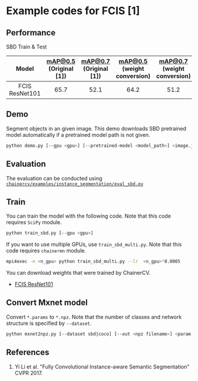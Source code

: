 # Example codes for FCIS [1]

## Performance
SBD Train & Test

| Model | mAP@0.5 (Original [1]) | mAP@0.7 (Original [1]) | mAP@0.5 (weight conversion) | mAP@0.7 (weight conversion) |  mAP@0.5 (train) | mAP@0.7 (train) |
|:-:|:-:|:-:|:-:|:-:|:-:|:-:|
| FCIS ResNet101| 65.7 | 52.1 | 64.2 | 51.2 | 64.1 (1 GPU) | 51.2 (1 GPU) |

## Demo
Segment objects in an given image. This demo downloads SBD pretrained model automatically if a pretrained model path is not given.

```bash
python demo.py [--gpu <gpu>] [--pretrained-model <model_path>] <image.jpg>
```

## Evaluation
The evaluation can be conducted using [`chainercv/examples/instance_segmentation/eval_sbd.py`](https://github.com/chainer/chainercv/blob/master/examples/instance_segmentation)

## Train
You can train the model with the following code.
Note that this code requires `SciPy` module.

```bash
python train_sbd.py [--gpu <gpu>]
```

If you want to use multiple GPUs, use `train_sbd_multi.py`.
Note that this code requires `chainermn` module.

```bash
mpi4exec -n <n_gpu> python train_sbd_multi.py --lr  <n_gpu>*0.0005

```
You can download weights that were trained by ChainerCV.
- [FCIS ResNet101](https://chainercv-models.preferred.jp/fcis_resnet101_sbd_trained_2018_06_22.npz)

## Convert Mxnet model
Convert `*.params` to `*.npz`.
Note that the number of classes and network structure is specified by `--dataset`.

```bash
python mxnet2npz.py [--dataset sbd|coco] [--out <npz filename>] <param filename>
```


## References
1. Yi Li et al. "Fully Convolutional Instance-aware Semantic Segmentation" CVPR 2017.
